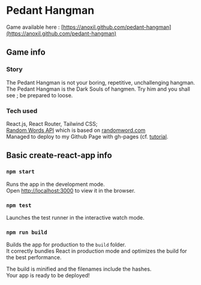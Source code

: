 # Pedant Hangman

Game available here : [https://anoxil.github.com/pedant-hangman](https://anoxil.github.com/pedant-hangman)

## Game info

### Story

The Pedant Hangman is not your boring, repetitive, unchallenging hangman. The Pedant Hangman is the Dark Souls of hangmen. Try him and you shall see ; be prepared to loose.

### Tech used

React.js, React Router, Tailwind CSS;\
[Random Words API](https://random-words-api.vercel.app/) which is based on [randomword.com](https://randomword.com/)\
Managed to deploy to my Github Page with gh-pages (cf. [tutorial](https://dev.to/yuribenjamin/how-to-deploy-react-app-in-github-pages-2a1f).

## Basic create-react-app info

### `npm start`

Runs the app in the development mode.\
Open [http://localhost:3000](http://localhost:3000) to view it in the browser.

### `npm test`

Launches the test runner in the interactive watch mode.

### `npm run build`

Builds the app for production to the `build` folder.\
It correctly bundles React in production mode and optimizes the build for the best performance.

The build is minified and the filenames include the hashes.\
Your app is ready to be deployed!
